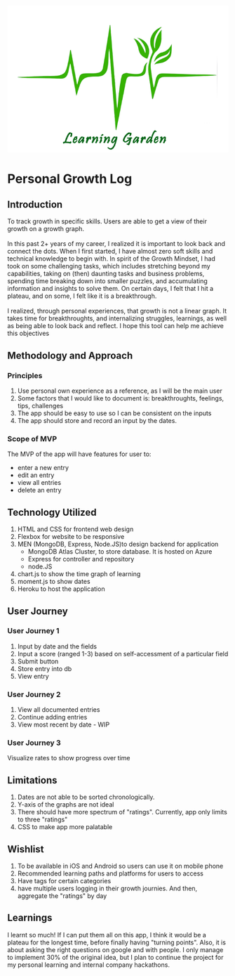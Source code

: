 <img src='https://github.com/mapact/personal-growth-log/blob/master/Logo.png' />

# Personal Growth Log
## Introduction
To track growth in specific skills. Users are able to get a view of their growth on a growth graph.</br>
</br>
In this past 2+ years of my career, I realized it is important to look back and connect the dots. When I first started, I have almost zero soft skills and technical knowledge to begin with. In spirit of the Growth Mindset, I had took on some challenging tasks, which includes stretching beyond my capabilities, taking on (then) daunting tasks and business problems, spending time breaking down into smaller puzzles, and accumulating information and insights to solve them. On certain days, I felt that I hit a plateau, and on some, I felt like it is a breakthrough. </br>
</br>
I realized, through personal experiences, that growth is not a linear graph. It takes time for breakthroughts, and internalizing struggles, learnings, as well as being able to look back and reflect. I hope this tool can help me achieve this objectives

## Methodology and Approach
### Principles
1. Use personal own experience as a reference, as I will be the main user
2. Some factors that I would like to document is: breakthroughts, feelings, tips, challenges
3. The app should be easy to use so I can be consistent on the inputs
4. The app should store and record an input by the dates.

### Scope of MVP
The MVP of the app will have features for user to:
* enter a new entry
* edit an entry
* view all entries
* delete an entry

## Technology Utilized
1. HTML and CSS for frontend web design
2. Flexbox for website to be responsive
3. MEN (MongoDB, Express, Node.JS)to design backend for application
    * MongoDB Atlas Cluster, to store database. It is hosted on Azure
    * Express for controller and repository
    * node.JS 
4. chart.js to show the time graph of learning
5. moment.js to show dates
6. Heroku to host the application

## User Journey
### User Journey 1
1. Input by date and the fields
2. Input a score (ranged 1-3) based on self-accessment of a particular field
3. Submit button
4. Store entry into db
5. View entry

### User Journey 2
1. View all documented entries
2. Continue adding entries
3. View most recent by date - WIP

### User Journey 3
Visualize rates to show progress over time

## Limitations 
1. Dates are not able to be sorted chronologically.
2. Y-axis of the graphs are not ideal
3. There should have more spectrum of "ratings". Currently, app only limits to three "ratings"
4. CSS to make app more palatable

## Wishlist
1. To be available in iOS and Android so users can use it on mobile phone
2. Recommended learning paths and platforms for users to access
3. Have tags for certain categories
4. have multiple users logging in their growth journies. And then, aggregate the "ratings" by day 

## Learnings
I learnt so much! If I can put them all on this app, I think it would be a plateau for the longest time, before finally having "turning points". Also, it is about asking the right questions on google and with people.
I only manage to implement 30% of the original idea, but I plan to continue the project for my personal learning and internal company hackathons.

